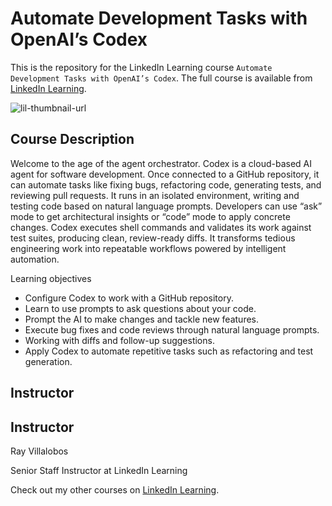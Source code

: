 # Automate Development Tasks with OpenAI’s Codex
This is the repository for the LinkedIn Learning course `Automate Development Tasks with OpenAI’s Codex`. The full course is available from [LinkedIn Learning][lil-course-url].

![lil-thumbnail-url]

## Course Description

Welcome to the age of the agent orchestrator. Codex is a cloud-based AI agent for software development. Once connected to a GitHub repository, it can automate tasks like fixing bugs, refactoring code, generating tests, and reviewing pull requests. It runs in an isolated environment, writing and testing code based on natural language prompts. Developers can use “ask” mode to get architectural insights or “code” mode to apply concrete changes. Codex executes shell commands and validates its work against test suites, producing clean, review-ready diffs. It transforms tedious engineering work into repeatable workflows powered by intelligent automation.

Learning objectives
- Configure Codex to work with a GitHub repository.
- Learn to use prompts to ask questions about your code.
- Prompt the AI to make changes and tackle new features.
- Execute bug fixes and code reviews through natural language prompts.
- Working with diffs and follow-up suggestions.
- Apply Codex to automate repetitive tasks such as refactoring and test generation.

## Instructor

 ## Instructor

Ray Villalobos

Senior Staff Instructor at LinkedIn Learning


                            

Check out my other courses on [LinkedIn Learning](https://www.linkedin.com/learning/instructors/ray-villalobos?u=104).


[0]: # (Replace these placeholder URLs with actual course URLs)

[lil-course-url]: https://www.linkedin.com/learning/automate-development-tasks-with-openai-s-codex/
[lil-thumbnail-url]: https://media.licdn.com/dms/image/v2/D4E0DAQF-oggxBMamvQ/learning-public-crop_675_1200/B4EZcct5JqHYAc-/0/1748533482580?e=2147483647&v=beta&t=eLwwRaxVa3MNtRQjQ00IuipGPh9Nihc5htHyKM352cU
